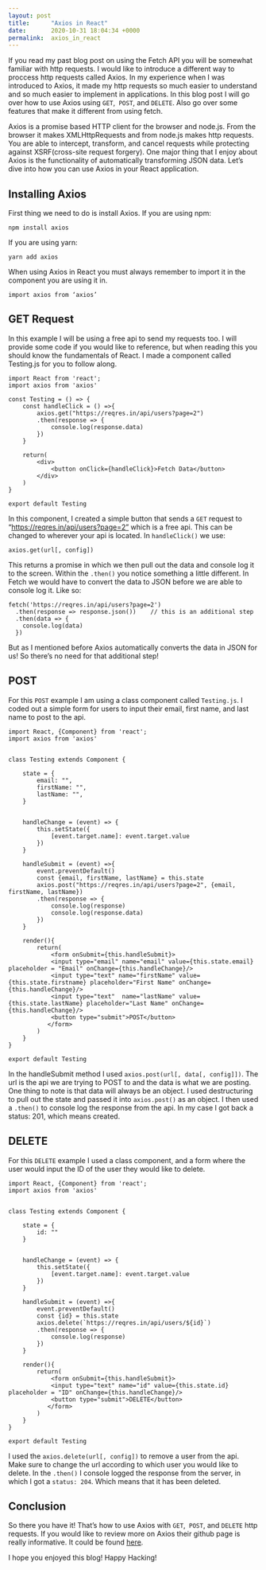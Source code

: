 ```yaml
---
layout: post
title:      "Axios in React"
date:       2020-10-31 18:04:34 +0000
permalink:  axios_in_react
---
```



If you read my past blog post on using the Fetch API you will be somewhat familiar with http requests. I would like to introduce a different way to proccess http requests called Axios. In my experience when I was introduced to Axios, it made my http requests so much easier to understand and so much easier to implement in applications. In this blog post I will go over how to use Axios using `GET`,` POST`, and `DELETE`. Also go over some features that make it different from using fetch.


Axios is a promise based HTTP client for the browser and node.js. From the browser it makes XMLHttpRequests and from node.js makes http requests. You are able to intercept, transform, and cancel requests while protecting against XSRF(cross-site request forgery). One major thing that I enjoy about Axios is the functionality of automatically transforming JSON data. Let’s dive into how you can use Axios in your React application. 

## Installing Axios
First thing we need to do is install Axios.
If you are using npm:

`npm install axios`

If you are using yarn: 

`yarn add axios`


When using Axios in React you must always remember to import it in the component you are using it in. 

`import axios from ‘axios’`

## GET Request
In this example I will be using a free api to send my requests too. I will provide some code if you would like to reference, but when reading this you should know the fundamentals of React. I made a component called Testing.js for you to follow along. 

```
import React from 'react';
import axios from 'axios'
 
const Testing = () => {
    const handleClick = () =>{
        axios.get("https://reqres.in/api/users?page=2")
        .then(response => {
            console.log(response.data)
        })
    }
 
    return(
        <div>
            <button onClick={handleClick}>Fetch Data</button>
        </div>
    )
}
 
export default Testing
```
In this component, I created a simple button that sends a `GET` request to “https://reqres.in/api/users?page=2” which is a free api. This can be changed to wherever your api is located. In `handleClick()` we use:

`axios.get(url[, config])`

This returns a promise in which we then pull out the data and console log it to the screen. Within the `.then()` you notice something a little different. In Fetch we would have to convert the data to JSON before we are able to console log it. Like so: 
```
fetch('https://reqres.in/api/users?page=2')
  .then(response => response.json())    // this is an additional step
  .then(data => {
    console.log(data) 
  })
```
But as I mentioned before Axios automatically converts the data in JSON for us! So there’s no need for that additional step!

## POST
For this `POST` example I am using a class component called `Testing.js`. I coded out a simple form for users to input their email, first name, and last name to post to the api.
```
import React, {Component} from 'react';
import axios from 'axios'
 
 
class Testing extends Component {
 
    state = {
        email: "", 
        firstName: "", 
        lastName: "",
    }
 
    
    handleChange = (event) => {
        this.setState({
            [event.target.name]: event.target.value
        })
    }
 
    handleSubmit = (event) =>{
        event.preventDefault()
        const {email, firstName, lastName} = this.state
        axios.post("https://reqres.in/api/users?page=2", {email, firstName, lastName})
        .then(response => {
            console.log(response)
            console.log(response.data)
        })
    }
 
    render(){
        return(
            <form onSubmit={this.handleSubmit}>
            <input type="email" name="email" value={this.state.email} placeholder = "Email" onChange={this.handleChange}/>
            <input type="text" name="firstName" value={this.state.firstname} placeholder="First Name" onChange={this.handleChange}/>
            <input type="text"  name="lastName" value={this.state.lastName} placeholder="Last Name" onChange={this.handleChange}/>
            <button type="submit">POST</button>
           </form>
        )
    }
}
 
export default Testing
```
In the handleSubmit method I used `axios.post(url[, data[, config]])`. The url is the api we are trying to POST to and the data is what we are posting. One thing to note is that data will always be an object. I used destructuring to pull out the state and passed it into `axios.post()` as an object. I then used a `.then()` to console log the response from the api. In my case I got back a status: 201, which means created. 


## DELETE
For this `DELETE` example I used a class component, and a form where the user would input the ID of the user they would like to delete. 
```
import React, {Component} from 'react';
import axios from 'axios'
 
 
class Testing extends Component {
 
    state = {
        id: ""
    }
 
    
    handleChange = (event) => {
        this.setState({
            [event.target.name]: event.target.value
        })
    }
 
    handleSubmit = (event) =>{
        event.preventDefault()
        const {id} = this.state
        axios.delete(`https://reqres.in/api/users/${id}`)
        .then(response => {
            console.log(response)
        })
    }
 
    render(){
        return(
            <form onSubmit={this.handleSubmit}>
            <input type="text" name="id" value={this.state.id} placeholder = "ID" onChange={this.handleChange}/>
            <button type="submit">DELETE</button>
           </form>
        )
    }
}
 
export default Testing
```

I used the `axios.delete(url[, config])` to remove a user from the api. Make sure to change the url according to which user you would like to delete. In the `.then()` I console logged the response from the server, in which I got a `status: 204`. Which means that it has been deleted.

## Conclusion
So there you have it! That’s how to use Axios with `GET`,` POST`, and `DELETE` http requests. If you would like to review more on Axios their github page is really informative. It could be found [here](https://github.com/axios/axios). 

I hope you enjoyed this blog! Happy Hacking!

